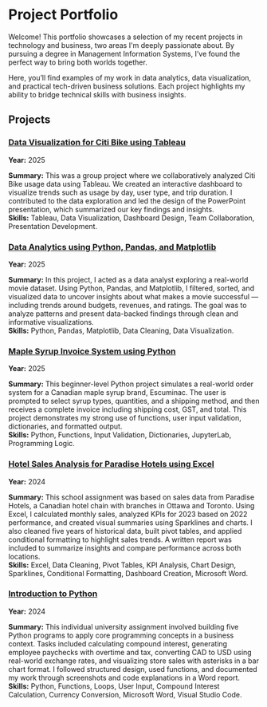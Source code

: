 # Project Portfolio
Welcome! This portfolio showcases a selection of my recent projects in technology and business, two areas I'm deeply passionate about. By pursuing a degree in Management Information Systems, I’ve found the perfect way to bring both worlds together.  

Here, you’ll find examples of my work in data analytics, data visualization, and practical tech-driven business solutions. Each project highlights my ability to bridge technical skills with business insights.

## Projects

### [Data Visualization for Citi Bike using Tableau](./Tableau)  
**Year:** 2025  

**Summary:** This was a group project where we collaboratively analyzed Citi Bike usage data using Tableau. We created an interactive dashboard to visualize trends such as usage by day, user type, and trip duration. I contributed to the data exploration and led the design of the PowerPoint presentation, which summarized our key findings and insights.  
**Skills:** Tableau, Data Visualization, Dashboard Design, Team Collaboration, Presentation Development.  

### [Data Analytics using Python, Pandas, and Matplotlib](./DataAnalytics)  
**Year:** 2025  

**Summary:** In this project, I acted as a data analyst exploring a real-world movie dataset. Using Python, Pandas, and Matplotlib, I filtered, sorted, and visualized data to uncover insights about what makes a movie successful — including trends around budgets, revenues, and ratings. The goal was to analyze patterns and present data-backed findings through clean and informative visualizations.  
**Skills:** Python, Pandas, Matplotlib, Data Cleaning, Data Visualization.  

### [Maple Syrup Invoice System using Python](./MapleSyrupInvoice)
**Year:** 2025

**Summary:** This beginner-level Python project simulates a real-world order system for a Canadian maple syrup brand, Escuminac. The user is prompted to select syrup types, quantities, and a shipping method, and then receives a complete invoice including shipping cost, GST, and total. This project demonstrates my strong use of functions, user input validation, dictionaries, and formatted output.  
**Skills:** Python, Functions, Input Validation, Dictionaries, JupyterLab, Programming Logic.

### [Hotel Sales Analysis for Paradise Hotels using Excel](./HotelSalesAnalysis)
**Year:** 2024  

**Summary:** This school assignment was based on sales data from Paradise Hotels, a Canadian hotel chain with branches in Ottawa and Toronto. Using Excel, I calculated monthly sales, analyzed KPIs for 2023 based on 2022 performance, and created visual summaries using Sparklines and charts. I also cleaned five years of historical data, built pivot tables, and applied conditional formatting to highlight sales trends. A written report was included to summarize insights and compare performance across both locations.  
**Skills:**  Excel, Data Cleaning, Pivot Tables, KPI Analysis, Chart Design, Sparklines, Conditional Formatting, Dashboard Creation, Microsoft Word.

### [Introduction to Python](./Python)
**Year:** 2024  

**Summary:** This individual university assignment involved building five Python programs to apply core programming concepts in a business context. Tasks included calculating compound interest, generating employee paychecks with overtime and tax, converting CAD to USD using real-world exchange rates, and visualizing store sales with asterisks in a bar chart format. I followed structured design, used functions, and documented my work through screenshots and code explanations in a Word report.
**Skills:** Python, Functions, Loops, User Input, Compound Interest Calculation, Currency Conversion, Microsoft Word, Visual Studio Code.
